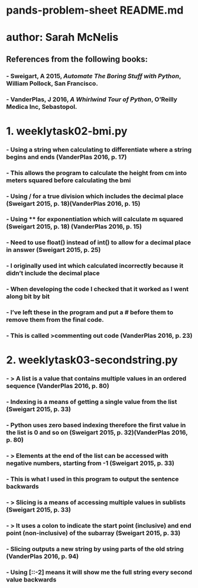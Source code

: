 # pands-problem-sheet README.md
# author: Sarah McNelis

## **References from the following books:**
### - Sweigart, A 2015, *Automate The Boring Stuff with Python*, William Pollock, San Francisco.
### - VanderPlas, J 2016, *A Whirlwind Tour of Python*, O’Reilly Medica Inc, Sebastopol.

# **1. weeklytask02-bmi.py**
### - Using a string when calculating to differentiate where a string begins and ends (VanderPlas 2016, p. 17)
### - This allows the program to calculate the height from cm into meters squared before calculating the bmi
### - Using / for a true division which includes the decimal place (Sweigart 2015, p. 18)(VanderPlas 2016, p. 15)
### - Using ** for exponentiation which will calculate m squared (Sweigart 2015, p. 18) (VanderPlas 2016, p. 15)
### - Need to use float() instead of int() to allow for a decimal place in answer (Sweigart 2015, p. 25)
### - I originally used int which calculated incorrectly because it didn’t include the decimal place
### - When developing the code I checked that it worked as I went along bit by bit
### - I’ve left these in the program and put a # before them to remove them from the final code. 
### - This is called >commenting out code (VanderPlas 2016, p. 23) 

# **2. weeklytask03-secondstring.py**
### - > A list is a value that contains multiple values in an ordered sequence (VanderPlas 2016, p. 80)
### - Indexing is a means of getting a single value from the list (Sweigart 2015, p. 33)
### - Python uses zero based indexing therefore the first value in the list is 0 and so on (Sweigart 2015, p. 32)(VanderPlas 2016, p. 80)
### - > Elements at the end of the list can be accessed with negative numbers, starting from -1 (Sweigart 2015, p. 33) 
### - This is what I used in this program to output the sentence backwards
### - > Slicing is a means of accessing multiple values in sublists (Sweigart 2015, p. 33) 
### - > It uses a colon to indicate the start point (inclusive) and end point (non-inclusive) of the subarray (Sweigart 2015, p. 33)
### - Slicing outputs a new string by using parts of the old string (VanderPlas 2016, p. 94)
### - Using [::-2] means it will show me the full string every second value backwards 
